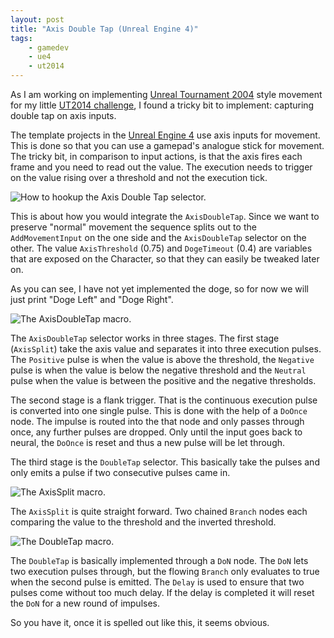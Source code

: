 ```yaml
---
layout: post
title: "Axis Double Tap (Unreal Engine 4)"
tags:
    - gamedev
    - ue4    
    - ut2014
---
```


As I am working on implementing [Unreal Tournament 2004][3] style movement for 
my little [UT2014 challenge][1], I found a tricky bit to implement: 
capturing double tap on axis inputs. 

The template projects in the [Unreal Engine 4][2] use axis inputs for movement.
This is done so that you can use a gamepad's analogue stick for movement. The 
tricky bit, in comparison to input actions, is that the axis fires each 
frame and you need to read out the value. The execution needs to trigger on
the value rising over a threshold and not the execution tick. 

<img class="img-responsive" src="/media/adt/hookup.jpg" alt="How to hookup the Axis Double Tap selector." />

This is about how you would integrate the `AxisDoubleTap`. Since we want to 
preserve "normal" movement the sequence splits out to the `AddMovementInput`
on the one side and the `AxisDoubleTap` selector on the other. The 
value `AxisThreshold` (0.75) and `DogeTimeout` (0.4) are variables that are
exposed on the Character, so that they can easily be tweaked later on.

As you can see, I have not yet implemented the doge, so for now we will 
just print "Doge Left" and "Doge Right". 

<!--more-->

<img class="img-responsive" src="/media/adt/AxisDoubleTap.jpg" alt="The AxisDoubleTap macro." />

The `AxisDoubleTap` selector works in three stages. The first stage 
(`AxisSplit`) take the axis value and separates it into three execution pulses.
The `Positive` pulse is when the value is above the threshold, the `Negative` 
pulse is when the value is below the negative threshold and the `Neutral`
pulse when the value is between the positive and the negative thresholds.

The second stage is a flank trigger. That is the continuous execution pulse
is converted into one single pulse. This is done with the help of a `DoOnce`
node. The impulse is routed into the that node and only passes through once, 
any further pulses are dropped. Only until the input goes back to neural,
the `DoOnce` is reset and thus a new pulse will be let through. 

The third stage is the `DoubleTap` selector. This basically take the pulses
and only emits a pulse if two consecutive pulses came in.

<img class="img-responsive" src="/media/adt/AxisSplit.jpg" alt="The AxisSplit macro." />

The `AxisSplit` is quite straight forward. Two chained `Branch` nodes each 
comparing the value to the threshold and the inverted threshold. 

<img class="img-responsive" src="/media/adt/DoubleTap.jpg" alt="The DoubleTap macro." />

The `DoubleTap` is basically implemented through a `DoN` node. The `DoN` lets 
two execution pulses through, but the flowing `Branch` only evaluates to true
when the second pulse is emitted. The `Delay` is used to ensure that two pulses
come without too much delay. If the delay is completed it will reset the `DoN`
for a new round of impulses. 

So you have it, once it is spelled out like this, it seems obvious. 

[1]: /2014/03/21/ut2014.html
[2]: http://www.unrealengine.com/
[3]: http://en.wikipedia.org/wiki/Unreal_Tournament_2004


